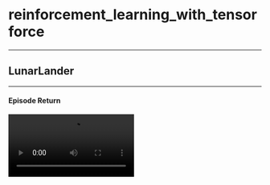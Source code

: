 # reinforcement_learning_with_tensorforce

---
## LunarLander
---

#### Episode Return


<video src='results/LunarLander/LunarLander0.gif' style="width: 250px;"> </video>
